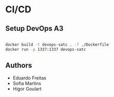 # CI/CD

## Setup DevOps A3

```bash

docker build -t devops-satc . -f ./Dockerfile
docker run -p 1337:1337 devops-satc

```

## Authors

- Eduardo Freitas
- Sofia Martins
- Higor Goulart
